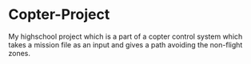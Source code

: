 # Copter-Project
My highschool project which is a part of a copter control system which takes a mission file as an input and gives a path avoiding the non-flight zones.
